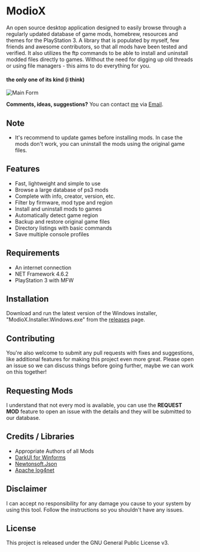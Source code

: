 <h1 align="left">ModioX</h1>
 
An open source desktop application designed to easily browse through a regularly updated database of game mods, homebrew, resources and themes for the PlayStation 3. A library that is populated by myself, few friends and awesome contributors, so that all mods have been tested and verified. It also utilizes the ftp commands to be able to install and uninstall modded files directly to games. Without the need for digging up old threads or using file managers - this aims to do everything for you. 

<h4 align="left">the only one of its kind (i think)</h4>

![Main Form](https://github.com/ohhsoash/ModioX/blob/master/.screenshots/demo/MainForm.png?raw=true) 

**Comments, ideas, suggestions?** You can contact [me](https://github.com/ohhsodead/) via [Email](mailto:bettercodes1@gmail.com).

## Note
- It's recommend to update games before installing mods. In case the mods don't work, you can uninstall the mods using the original game files.

## Features
* Fast, lightweight and simple to use
* Browse a large database of ps3 mods
* Complete with info, creator, version, etc.
* Filter by firmware, mod type and region
* Install and uninstall mods to games
* Automatically detect game region
* Backup and restore original game files
* Directory listings with basic commands
* Save multiple console profiles

## Requirements
* An internet connection
* NET Framework 4.6.2
* PlayStation 3 with MFW
 
## Installation
Download and run the latest version of the Windows installer, "ModioX.Installer.Windows.exe" from the [releases](https://github.com/ohhsodead/ModioX/releases/latest) page.
 
## Contributing
You're also welcome to submit any pull requests with fixes and suggestions, like additional features for making this project even more great. Please open an issue so we can discuss things before going further, maybe we can work on this together!
 
## Requesting Mods
I understand that not every mod is available, you can use the **REQUEST MOD** feature to open an issue with the details and they will be submitted to our database.
 
## Credits / Libraries
- Appropriate Authors of all Mods
- [DarkUI for Winforms](https://github.com/RobinPerris/DarkUI)
- [Newtonsoft.Json](https://www.newtonsoft.com/json)
- [Apache log4net](https://logging.apache.org/log4net/)
 
## Disclaimer
I can accept no responsibility for any damage you cause to your system by using this tool. Follow the instructions so you shouldn't have any issues.

## License
This project is released under the GNU General Public License v3.
